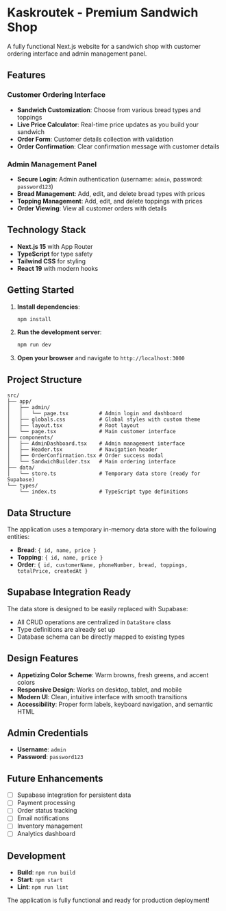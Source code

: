 # Kaskroutek - Premium Sandwich Shop

A fully functional Next.js website for a sandwich shop with customer ordering interface and admin management panel.

## Features

### Customer Ordering Interface
- **Sandwich Customization**: Choose from various bread types and toppings
- **Live Price Calculator**: Real-time price updates as you build your sandwich
- **Order Form**: Customer details collection with validation
- **Order Confirmation**: Clear confirmation message with customer details

### Admin Management Panel
- **Secure Login**: Admin authentication (username: `admin`, password: `password123`)
- **Bread Management**: Add, edit, and delete bread types with prices
- **Topping Management**: Add, edit, and delete toppings with prices
- **Order Viewing**: View all customer orders with details

## Technology Stack

- **Next.js 15** with App Router
- **TypeScript** for type safety
- **Tailwind CSS** for styling
- **React 19** with modern hooks

## Getting Started

1. **Install dependencies**:
   ```bash
   npm install
   ```

2. **Run the development server**:
   ```bash
   npm run dev
   ```

3. **Open your browser** and navigate to `http://localhost:3000`

## Project Structure

```
src/
├── app/
│   ├── admin/
│   │   └── page.tsx          # Admin login and dashboard
│   ├── globals.css           # Global styles with custom theme
│   ├── layout.tsx            # Root layout
│   └── page.tsx              # Main customer interface
├── components/
│   ├── AdminDashboard.tsx    # Admin management interface
│   ├── Header.tsx            # Navigation header
│   ├── OrderConfirmation.tsx # Order success modal
│   └── SandwichBuilder.tsx   # Main ordering interface
├── data/
│   └── store.ts              # Temporary data store (ready for Supabase)
└── types/
    └── index.ts              # TypeScript type definitions
```

## Data Structure

The application uses a temporary in-memory data store with the following entities:

- **Bread**: `{ id, name, price }`
- **Topping**: `{ id, name, price }`
- **Order**: `{ id, customerName, phoneNumber, bread, toppings, totalPrice, createdAt }`

## Supabase Integration Ready

The data store is designed to be easily replaced with Supabase:
- All CRUD operations are centralized in `DataStore` class
- Type definitions are already set up
- Database schema can be directly mapped to existing types

## Design Features

- **Appetizing Color Scheme**: Warm browns, fresh greens, and accent colors
- **Responsive Design**: Works on desktop, tablet, and mobile
- **Modern UI**: Clean, intuitive interface with smooth transitions
- **Accessibility**: Proper form labels, keyboard navigation, and semantic HTML

## Admin Credentials

- **Username**: `admin`
- **Password**: `password123`

## Future Enhancements

- [ ] Supabase integration for persistent data
- [ ] Payment processing
- [ ] Order status tracking
- [ ] Email notifications
- [ ] Inventory management
- [ ] Analytics dashboard

## Development

- **Build**: `npm run build`
- **Start**: `npm start`
- **Lint**: `npm run lint`

The application is fully functional and ready for production deployment!